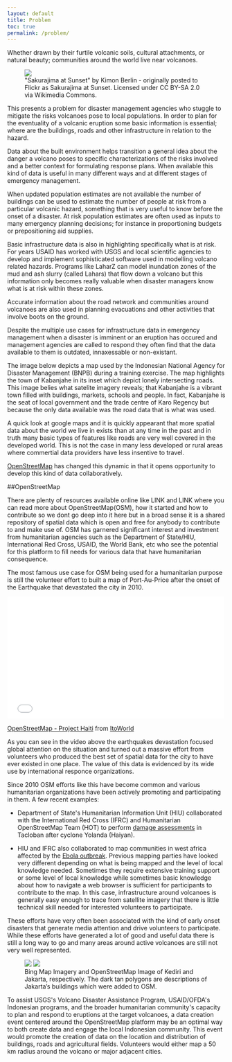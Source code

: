 ```yaml
---
layout: default 
title: Problem
toc: true
permalink: /problem/
---
```


Whether drawn by their furtile volcanic soils, cultural attachments, or natural beauty; communities around the world live near volcanoes.


<figure>
	<img src="../images/overview/volcano_people.jpg">
	<figcaption>"Sakurajima at Sunset" by Kimon Berlin - originally posted to Flickr as Sakurajima at Sunset. Licensed under CC BY-SA 2.0 via Wikimedia Commons.</figcaption>
</figure>

This presents a problem for disaster management agencies who stuggle to mitigate the risks volcanoes pose to local populations. In order to plan for the eventuality of a volcanic eruption some basic information is essential; where are the buildings, roads and other infrastructure in relation to the hazard. 

Data about the built environment helps transition a general idea about the danger a volcano poses to specific characterizations of the risks involved and a better context for formulating response plans. When available this kind of data is useful in many different ways and at different stages of emergency management.

When updated population estimates are not available the number of buildings can be used to estimate the number of people at risk from a particular volcanic hazard, something that is very useful to know before the onset of a disaster. At risk population estimates are often used as inputs to many emergency planning decisions; for instance in proportioning budgets or prepositioning aid supplies.

Basic infrastructure data is also in highlighting specifically what is at risk. For years USAID has worked with USGS and local scientific agencies to develop and implement sophisticated software used in modelling volcano related hazards. Programs like LaharZ can model inundation zones of the mud and ash slurry (called Lahars) that flow down a volcano but this information only becomes really valuable when disaster managers know what is at risk within these zones.

Accurate information about the road network and communities around volcanoes are also used in planning evacuations and other activities that involve boots on the ground. 

Despite the multiple use cases for infrastructure data in emergency management when a disaster is imminent or an eruption has occured and management agencies are called to respond they often find that the data available to them is outdated, innaxessable or non-existant.

The image below depicts a map used by the Indonesian National Agency for Disaster Management (BNPB) during a training exercise. The map highlights the town of Kabanjahe in its inset which depict lonely intersecting roads. This image belies what satelite imagery reveals; that Kabanjahe is a vibrant town filled with buildings, markets, schools and people. In fact, Kabanjahe is the seat of local government and the trade centre of Karo Regency but because the only data available was the road data that is what was used. 

A quick look at google maps and it is quickly appearant that more spatial data about the world we live in exists than at any time in the past and in truth many basic types of features like roads are very well covered in the developed world. This is not the case in many less developed or rural areas where commertial data providers have less insentive to travel. 

[OpenStreetMap](http://www.openstreetmap.org/node/540924177#map=15/3.0991/98.4919) has changed this dynamic in that it opens opportunity to develop this kind of data collaboratively. 

##OpenStreetMap

There are plenty of resources available online like LINK and LINK where you can read more about OpenStreetMap(OSM), how it started and how to contribute so we dont go deep into it here but in a broad sense it is a shared repository of spatial data which is open and free for anybody to contribute to and make use of. OSM has garnered significant interest and investment from humanitarian agencies such as the Department of State/HIU, International Red Cross, USAID, the World Bank, etc who see the potential for this platform to fill needs for various data that have humanitarian consequence.   

The most famous use case for OSM being used for a humanitarian purpose is still the volunteer effort to built a map of Port-Au-Price after the onset of the Earthquake that devastated the city in 2010. 

<iframe src="//player.vimeo.com/video/9182869" width="500" height="281" frameborder="0" webkitallowfullscreen mozallowfullscreen allowfullscreen></iframe> 

<p><a href="http://vimeo.com/9182869">OpenStreetMap - Project Haiti</a> from <a href="http://vimeo.com/itoworld">ItoWorld</a></p>

As you can see in the video above the earthquakes devastation focused global attention on the situation and turned out a massive effort from volunteers who produced the best set of spatial data for the city to have ever existed in one place. The value of this data is evidenced by its wide use by international responce organizations. 

Since 2010 OSM efforts like this have become common and various humanitarian organizations have been actively promoting and participating in them. A few recent examples: 

* Department of State's Humanitarian Information Unit (HIU) collaborated with the International Red Cross (IFRC) and Humanitarian OpenStreetMap Team (HOT) to perform [damage assessments](http://bit.ly/1wMBS37) in Tacloban after cyclone Yolanda (Haiyan).

* HIU and IFRC also collaborated to map communities in west africa affected by the [Ebola outbreak](http://bit.ly/ZeRWj2). 
Previous mapping parties have looked very different depending on what is being mapped and the level of local knowledge needed. Sometimes they require extensive training support or some level of local knowledge while sometimes basic knowledge about how to navigate a web browser is sufficient for participants to contribute to the map. In this case, infrastructure around volcanoes is generally easy enough to trace from satellite imagery that there is little technical skill needed for interested volunteers to participate.

These efforts have very often been associated with the kind of early onset disasters that generate media attention and drive volunteers to participate. While these efforts have generated a lot of good and useful data there is still a long way to go and many areas around active volcanoes are still not very well represented. 

<figure class="half">
	<img src="../images/overview/osm2ge.png">
	<img src="../images/overview/osm2ge2.png">
	<figcaption>Bing Map Imagery and OpenStreetMap Image of Kediri and Jakarta, respectively. The dark tan polygons are descriptions of Jakarta’s buildings which were added to OSM.</figcaption>
</figure>







To assist USGS's Volcano Disaster Assistance Program, USAID/OFDA's Indonesian programs, and the broader humanitarian community's capacity to plan and respond to eruptions at the target volcanoes, a data creation event centered around the OpenStreetMap platform may be an optimal way to both create data and engage the local Indonesian community. This event would promote the creation of data on the location and distribution of buildings, roads and agricultural fields. Volunteers would either map a 50 km radius around the volcano or major adjacent cities.





 






